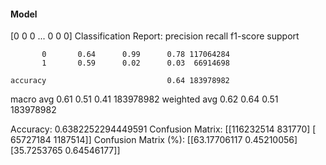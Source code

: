 #### Model
[0 0 0 ... 0 0 0]
Classification Report:
              precision    recall  f1-score   support

           0       0.64      0.99      0.78 117064284
           1       0.59      0.02      0.03  66914698

    accuracy                           0.64 183978982
   macro avg       0.61      0.51      0.41 183978982
weighted avg       0.62      0.64      0.51 183978982

Accuracy: 0.6382252294449591
Confusion Matrix:
[[116232514    831770]
 [ 65727184   1187514]]
Confusion Matrix (%):
[[63.17706117  0.45210056]
 [35.7253765   0.64546177]]
